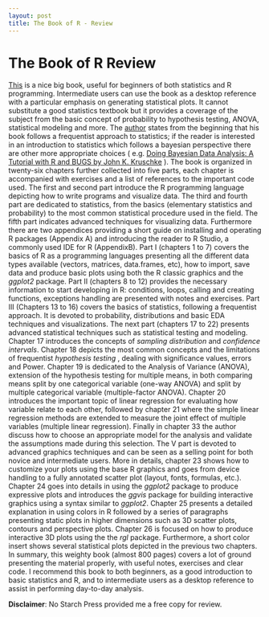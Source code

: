 ```yaml
---
layout: post
title: The Book of R - Review
---
```



# The Book of R Review

[This](https://www.nostarch.com/bookofr) is a nice big book, useful for beginners of both statistics and R programming. Intermediate users can use the book as a desktop reference with a particular emphasis on generating statistical plots. It cannot substitute a good statistics textbook but it provides a coverage of the subject from the basic concept of probability to hypothesis testing, ANOVA, statistical modeling and more. The [author](http://www.stats.otago.ac.nz/?people=tilman_davies) states from the beginning that his book follows a frequentist approach to statistics; if the reader is interested in an introduction to statistics which follows a bayesian perspective there are other more appropriate choices ( e.g. [Doing Bayesian Data Analysis: A Tutorial with R and BUGS by John K. Kruschke](https://sites.google.com/site/doingbayesiandataanalysis/) ).
The book is organized in twenty-six chapters further collected into five parts, each chapter is accompanied with exercises and a list of references to the important code used. The first and second part introduce the R programming language depicting how to write programs and visualize data. The third and fourth part are dedicated to statistics, from the basics (elementary statistics and probability) to the most common statistical procedure used in the field. The fifth part indicates advanced techniques for visualizing data. Furthermore there are two appendices providing a short guide on installing and operating R packages (Appendix A) and introducing the reader to R Studio, a commonly used IDE for R (AppendixB).
Part I (chapters 1 to 7) covers the basics of R as a programming languages presenting all the different data types available (vectors, matrices, data.frames, etc), how to import, save data and produce basic plots using both the R classic graphics and the _ggplot2_ package.
Part II (chapters 8 to 12) provides the necessary information to start developing in R: conditions, loops, calling and creating functions, exceptions handling are presented with notes and exercises.
Part III (Chapters 13 to 16) covers the basics of statistics, following a frequentist approach. It is devoted to probability, distributions and basic EDA techniques and visualizations.
The next part (chapters 17 to 22) presents advanced statistical techniques such as statistical testing and modeling.
Chapter 17 introduces the concepts of _sampling distribution_ and _confidence intervals_. Chapter 18 depicts the most common concepts and the limitations of frequentist _hypothesis testing_ , dealing with significance values, errors and Power. Chapter 19 is dedicated to the Analysis of Variance (ANOVA), extension of the hypothesis testing for multiple means, in both comparing means split by one categorical variable (one-way ANOVA) and split by multiple categorical variable (multiple-factor ANOVA).
Chapter 20 introduces the important topic of linear regression for evaluating how variable relate to each other, followed by chapter 21 where the simple linear regression methods are extended to measure the joint effect of multiple variables (multiple linear regression). Finally in chapter 33 the author discuss how to choose an appropriate model for the analysis and validate the assumptions made during this selection.
The V part is devoted to advanced graphics techniques and can be seen as a selling point for both novice and intermediate users. More in details, chapter 23 shows how to customize your plots using the base R graphics and goes from device handling to a fully annotated scatter plot (layout, fonts, formulas, etc.). Chapter 24 goes into details in using the _ggplot2_ package to produce expressive plots and introduces the _ggvis_ package for building interactive graphics using a syntax similar to _ggplot2_. Chapter 25 presents a detailed explanation in using colors in R followed by a series of paragraphs presenting static plots in higher dimensions such as 3D scatter plots, contours and perspective plots. Chapter 26 is focused on how to produce interactive 3D plots using the the _rgl_ package. Furthermore, a short color insert shows several statistical plots depicted in the previous two chapters.
In summary, this weighty book (almost 800 pages) covers a lot of ground presenting the material properly, with useful notes, exercises  and clear code. I recommend this book to both beginners, as a good introduction to basic statistics and R, and to intermediate users as a desktop reference to assist in performing day-to-day analysis.


__Disclaimer__: No Starch Press provided me a free copy for review.
